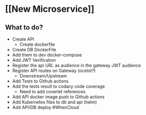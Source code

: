 # [[New Microservice]]
## What to do?
- Create API
	- Create dockerfile
- Create DB DockerFile
- Add them to dev docker-compose
- Add JWT Verification
- Register the api URL as audience in the gateway JWT audience
- Register API routes on Gateway (ocelot?) 
	- Downstream/Upstream
- Add Tests to Github actions
- Add the tests result to codacy code coverage
	- Need to add coverlet references
- Add API docker image push to Github actions
- Add Kubernetes files to db and api (helm)
- Add API/DB deploy #WhenCloud 
